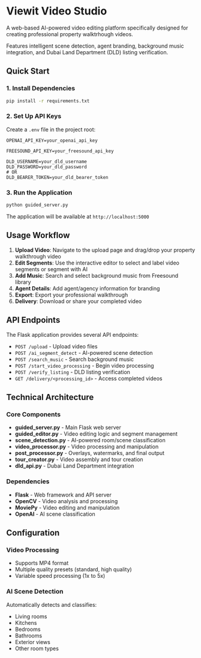 # Viewit Video Studio

A web-based AI-powered video editing platform specifically designed for creating professional property walktrhough videos. 

Features intelligent scene detection, agent branding, background music integration, and Dubai Land Department (DLD) listing verification.


## Quick Start

### 1. Install Dependencies
```bash
pip install -r requirements.txt
```

### 2. Set Up API Keys
Create a `.env` file in the project root:

```env
OPENAI_API_KEY=your_openai_api_key

FREESOUND_API_KEY=your_freesound_api_key

DLD_USERNAME=your_dld_username
DLD_PASSWORD=your_dld_password
# OR
DLD_BEARER_TOKEN=your_dld_bearer_token
```

### 3. Run the Application
```bash
python guided_server.py
```

The application will be available at `http://localhost:5000`

## Usage Workflow

1. **Upload Video**: Navigate to the upload page and drag/drop your property walkthrough video
2. **Edit Segments**: Use the interactive editor to select and label video segments or segment with AI
3. **Add Music**: Search and select background music from Freesound library
4. **Agent Details**: Add agent/agency information for branding
5. **Export**: Export your professional walkthrough
6. **Delivery**: Download or share your completed video

## API Endpoints

The Flask application provides several API endpoints:

- `POST /upload` - Upload video files
- `POST /ai_segment_detect` - AI-powered scene detection
- `POST /search_music` - Search background music
- `POST /start_video_processing` - Begin video processing
- `POST /verify_listing` - DLD listing verification
- `GET /delivery/<processing_id>` - Access completed videos

## Technical Architecture

### Core Components
- **guided_server.py** - Main Flask web server
- **guided_editor.py** - Video editing logic and segment management
- **scene_detection.py** - AI-powered room/scene classification
- **video_processor.py** - Video processing and manipulation
- **post_processor.py** - Overlays, watermarks, and final output
- **tour_creator.py** - Video assembly and tour creation
- **dld_api.py** - Dubai Land Department integration

### Dependencies
- **Flask** - Web framework and API server
- **OpenCV** - Video analysis and processing
- **MoviePy** - Video editing and manipulation
- **OpenAI** - AI scene classification


## Configuration

### Video Processing
- Supports MP4 format
- Multiple quality presets (standard, high quality)
- Variable speed processing (1x to 5x)

### AI Scene Detection
Automatically detects and classifies:
- Living rooms
- Kitchens  
- Bedrooms
- Bathrooms
- Exterior views
- Other room types
